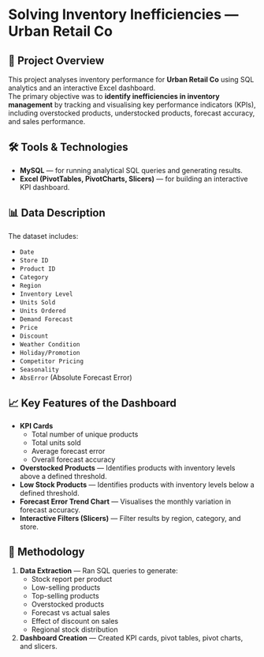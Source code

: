 # Solving Inventory Inefficiencies — Urban Retail Co

## 📌 Project Overview
This project analyses inventory performance for **Urban Retail Co** using SQL analytics and an interactive Excel dashboard.  
The primary objective was to **identify inefficiencies in inventory management** by tracking and visualising key performance indicators (KPIs), including overstocked products, understocked products, forecast accuracy, and sales performance.

## 🛠 Tools & Technologies
- **MySQL** — for running analytical SQL queries and generating results.
- **Excel (PivotTables, PivotCharts, Slicers)** — for building an interactive KPI dashboard.

## 📊 Data Description
The dataset includes:
- `Date`
- `Store ID`
- `Product ID`
- `Category`
- `Region`
- `Inventory Level`
- `Units Sold`
- `Units Ordered`
- `Demand Forecast`
- `Price`
- `Discount`
- `Weather Condition`
- `Holiday/Promotion`
- `Competitor Pricing`
- `Seasonality`
- `AbsError` (Absolute Forecast Error)

## 📈 Key Features of the Dashboard
- **KPI Cards**
  - Total number of unique products
  - Total units sold
  - Average forecast error
  - Overall forecast accuracy
- **Overstocked Products** — Identifies products with inventory levels above a defined threshold.
- **Low Stock Products** — Identifies products with inventory levels below a defined threshold.
- **Forecast Error Trend Chart** — Visualises the monthly variation in forecast accuracy.
- **Interactive Filters (Slicers)** — Filter results by region, category, and store.

## 📌 Methodology
1. **Data Extraction** — Ran SQL queries to generate:
   - Stock report per product
   - Low-selling products
   - Top-selling products
   - Overstocked products
   - Forecast vs actual sales
   - Effect of discount on sales
   - Regional stock distribution
2. **Dashboard Creation** — Created KPI cards, pivot tables, pivot charts, and slicers.

